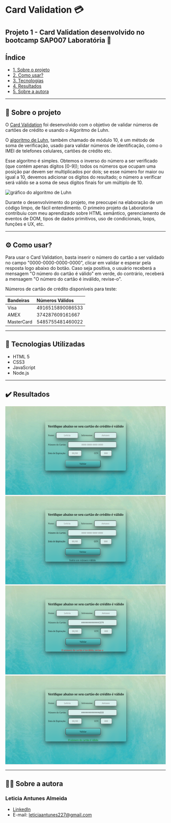 # Card Validation :credit_card:

## Projeto 1 - Card Validation desenvolvido no bootcamp SAP007 Laboratória :yellow_heart:

## Índice

* [1. Sobre o projeto](#dart-sobre-o-projeto)
* [2. Como usar?](#gear-como-usar)
* [3. Tecnologias](#robot-tecnologias)
* [4. Resultados](#%EF%B8%8F-resultados)
* [5. Sobre a autora](#woman_technologist-sobre-a-autora)

---
## :dart: Sobre o projeto 

O [Card Validation](https://github.com/leticiaantunesjpeg/SAP007-card-validation/) foi desenvolvido com o objetivo de validar números de cartões de crédito e usando o Algoritmo de Luhn.

O [algoritmo de Luhn](https://en.wikipedia.org/wiki/Luhn_algorithm), também
chamado de módulo 10, é um método de soma de verificação, usado para validar
números de identificação, como o IMEI de telefones celulares, cartões de crédito
etc.

Esse algoritmo é simples. Obtemos o inverso do número a ser verificado (que
contém apenas dígitos [0-9]); todos os números que ocupam uma posição par devem
ser multiplicados por dois; se esse número for maior ou igual a 10, devemos
adicionar os dígitos do resultado; o número a verificar será válido se a soma de
seus dígitos finais for um múltiplo de 10.

![gráfico do algoritmo de
Luhn](https://www.101computing.net/wp/wp-content/uploads/Luhn-Algorithm.png)

Durante o desenvolvimento do projeto, me preocupei na elaboração de um código limpo, de fácil entendimento. O primeiro projeto da Laboratoria contribuiu com meu aprendizado sobre HTML semântico, gerenciamento de eventos de DOM, tipos de dados primitivos, uso de condicionais, loops, funções e UX, etc.

---
## :gear: Como usar?
Para usar o Card Validation, basta inserir o número do cartão a ser validado no campo "0000-0000-0000-0000", clicar em validar e esperar pela resposta logo abaixo do botão. Caso seja positiva, o usuário receberá a mensagem "O número do cartão é válido" em verde, do contrário, receberá a mensagem "O número do cartão é inválido, revise-o".

Números de cartão de crédito disponíveis para teste:

| Bandeiras   | Números Válidos      |
| :---------- | :------------------- |
| Visa        | 4916515890086533     |
| AMEX        | 374287609161667      |
| MasterCard  | 5485755481460022     |

---
## :robot: Tecnologias Utilizadas

- HTML 5
- CSS3
- JavaScript
- Node.js

---
## ✔️ Resultados

![img](./src/img/tela1.png)
![img](./src/img/tela2.png)
![img](./src/img/tela3.png)
![img](./src/img/tela4.png)

---
## :woman_technologist: Sobre a autora
### Leticia Antunes Almeida

- [LinkedIn](https://www.linkedin.com/in/leticiaantunes95/)
- E-mail: leticiaantunes227@gmail.com